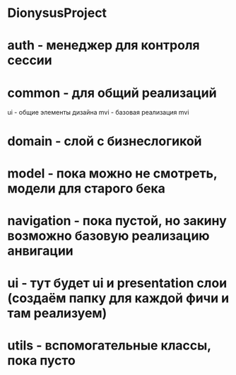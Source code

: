# DionysusProject
# auth - менеджер для контроля сессии 
# common - для общий реализаций
  ui - общие элементы дизайна
  mvi - базовая реализация mvi
# domain - слой с бизнеслогикой
# model - пока можно не смотреть, модели для старого бека
# navigation - пока пустой, но закину возможно базовую реализацию анвигации 
# ui - тут будет ui и presentation слои (создаём папку для каждой фичи и там реализуем)
# utils - вспомогательные классы, пока пусто
